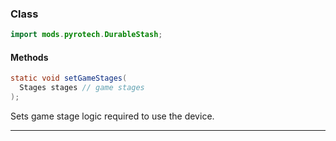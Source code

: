 
### Class

```java
import mods.pyrotech.DurableStash;
```

#### Methods

```java
static void setGameStages(
  Stages stages // game stages
);
```

Sets game stage logic required to use the device.

---

